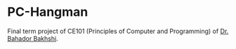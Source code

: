 # PC-Hangman
Final term project of CE101 (Principles of Computer and Programming) of [Dr. Bahador Bakhshi](https://github.com/Bahador-Bakhshi).
